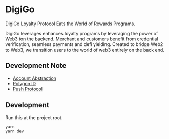 # DigiGo

DigiGo Loyalty Protocol Eats the World of Rewards Programs.

DigiGo leverages enhances loyalty programs by leveraging the power of Web3 ton the backend. Merchant and customers benefit from credential verification, seamless payments and defi yielding. Created to bridge Web2 to Web3, we transition users to the world of web3 entirely on the back end.

## Development Note

- [Account Abstraction](./account-abstraction/README.md)
- [Polygon ID](./polygon-id/README.md)
- [Push Protocol](./push-protocol/README.md)

## Development

Run this at the project root.

```
yarn
yarn dev
```
